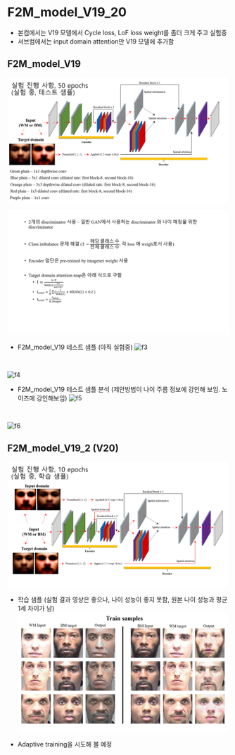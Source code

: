 # F2M_model_V19_20
* 본컴에서는 V19 모델에서 Cycle loss, LoF loss weight를 좀더 크게 주고 실험중
* 서브컴에서는 input domain attention만 V19 모델에 추가함

## F2M_model_V19
![f1](https://github.com/Kimyuhwanpeter/F2M_model_V19_20/blob/main/%EA%B7%B8%EB%A6%BC1.png)

![f2](https://github.com/Kimyuhwanpeter/F2M_model_V19_20/blob/main/%EA%B7%B8%EB%A6%BC2.png)
<br/>

* F2M_model_V19 테스트 샘플 (아직 실험중)
![f3](https://github.com/Kimyuhwanpeter/F2M_model_V19_20/blob/main/%EA%B7%B8%EB%A6%BC3.png)
<br/>

![f4](https://github.com/Kimyuhwanpeter/F2M_model_V19_20/blob/main/%EA%B7%B8%EB%A6%BC5.png)
<br/>

* F2M_model_V19 테스트 샘플 분석 (제안방법이 나이 주름 정보에 강인해 보임. 노이즈에 강인해보임)
![f5](https://github.com/Kimyuhwanpeter/F2M_model_V19_20/blob/main/%EA%B7%B8%EB%A6%BC4.png)
<br/>

![f6](https://github.com/Kimyuhwanpeter/F2M_model_V19_20/blob/main/%EA%B7%B8%EB%A6%BC6.png)
<br/>

## F2M_model_V19_2 (V20)
![f7](https://github.com/Kimyuhwanpeter/F2M_model_V19_20/blob/main/%EA%B7%B8%EB%A6%BC7.png)
<br/>

* 학습 샘플 (실험 결과 영상은 좋으나, 나이 성능이 좋지 못함, 원본 나이 성능과 평균 1세 차이가 남)
![f8](https://github.com/Kimyuhwanpeter/F2M_model_V19_20/blob/main/%EA%B7%B8%EB%A6%BC8.png)

* Adaptive training을 시도해 볼 예정
